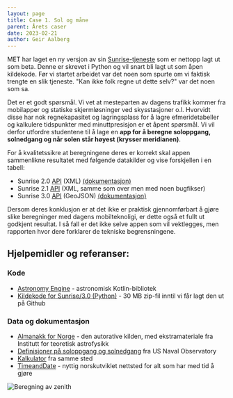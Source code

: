 ```yaml
---
layout: page
title: Case 1. Sol og måne
parent: Årets caser
date: 2023-02-21
author: Geir Aalberg
---
```


MET har laget en ny versjon av sin [Sunrise-tjeneste](/general) som er nettopp
lagt ut som beta. Denne er skrevet i Python og vil snart bli lagt ut som åpen
kildekode. Før vi startet arbeidet var det noen som spurte om vi faktisk trengte
en slik tjeneste. "Kan ikke folk regne ut dette selv?" var det noen som sa.

Det er et godt spørsmål. Vi vet at mesteparten av dagens trafikk kommer fra
mobilapper og statiske skjermløsninger ved skysstasjoner o.l. Hvorvidt disse har
nok regnekapasitet og lagringsplass for å lagre efmeridetabeller og kalkulere
tidspunkter med minuttpresisjon er et åpent spørsmål. Vi vil derfor utfordre
studentene til å lage en **app for å beregne soloppgang, solnedgang og når solen
står høyest (krysser meridianen)**.

For å kvalitetssikre at beregningene deres er korrekt skal appen sammenlikne
resultatet med følgende datakilder og vise forskjellen i en tabell:

- Sunrise 2.0 [API](/general) (XML) [(dokumentasjon)](https://docs.api.met.no/doc/sunrise/astro)
- Sunrise 2.1 [API](/general) (XML, samme som over men med noen bugfikser)
- Sunrise 3.0 [API](/general) (GeoJSON) [(dokumentasjon)](https://docs.api.met.no/doc/sunrise/celestial)

Dersom deres konklusjon er at det ikke er praktisk gjennomførbart å gjøre slike
beregninger med dagens mobilteknoligi, er dette også et fullt ut godkjent resultat.
I så fall er det ikke selve appen som vil vektlegges, men rapporten hvor dere forklarer
de tekniske begrensningene.

## Hjelpemidler og referanser:

### Kode

- [Astronomy Engine](https://github.com/cosinekitty/astronomy/tree/master/source/kotlin) - astronomisk Kotlin-bibliotek
- [Kildekode for Sunrise/3.0 (Python)](https://github.com/metno/in2000/tree/master/resources/sunrise/celestial-0.2.5.zip) - 30 MB zip-fil inntil vi får lagt den ut på Github

### Data og dokumentasjon

- [Almanakk for Norge](https://www.mn.uio.no/astro/tjenester/publikum/almanakken/) - den autorative kilden, med ekstramateriale fra Institutt for teoretisk astrofysikk
- [Definisjoner på soloppgang og solnedgang](https://aa.usno.navy.mil/faq/RST_defs) fra US Naval Observatory
- [Kalkulator](https://aa.usno.navy.mil/data/RS_OneDay) fra samme sted
- [TimeandDate](https://www.timeanddate.no/astronomi/) - nyttig norskutviklet nettsted for alt som har med tid å gjøre

![Beregning av zenith](/images/examples/zenith.png)
